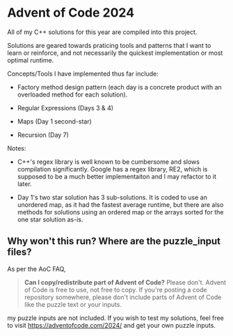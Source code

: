 # Advent of Code 2024

All of my C++ solutions for this year are compiled into this project.

Solutions are geared towards praticing tools and patterns that I want to learn or reinforce, and not necessarily the quickest implementation or most optimal runtime.

Concepts/Tools I have implemented thus far include:

- Factory method design pattern (each day is a concrete product with an overloaded method for each solution).
  
- Regular Expressions (Days 3 & 4)
  
- Maps (Day 1 second-star)

- Recursion (Day 7)

Notes:

- C++'s regex library is well known to be cumbersome and slows compilation significantly. Google has a regex library, RE2, which is supposed to be a much better implementaiton and I may refactor to it later.

- Day 1's two star solution has 3 sub-solutions. It is coded to use an unordered map, as it had the fastest average runtime, but there are also methods for solutions using an ordered map or the arrays sorted for the one star solution as-is.

## Why won't this run? Where are the puzzle_input files?

As per the AoC FAQ, 

>**Can I copy/redistribute part of Advent of Code?** Please don't. Advent of Code is free to use, not free to copy. If you're posting a code repository somewhere, please don't include parts of Advent of Code like the puzzle text or your inputs.

my puzzle inputs are not included. If you wish to test my solutions, feel free to visit https://adventofcode.com/2024/ and get your own puzzle inputs.

